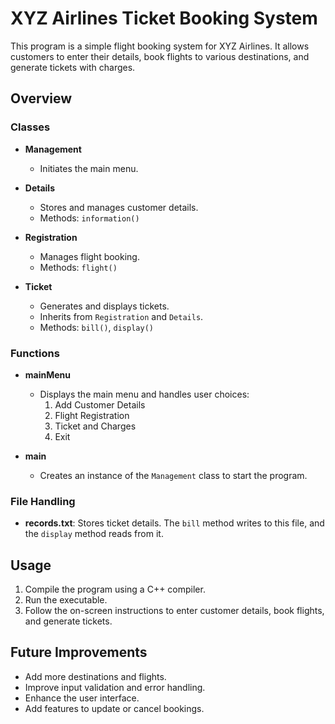 # XYZ Airlines Ticket Booking System

This program is a simple flight booking system for XYZ Airlines. It allows customers to enter their details, book flights to various destinations, and generate tickets with charges.

## Overview

### Classes

- **Management**
  - Initiates the main menu.
  
- **Details**
  - Stores and manages customer details.
  - Methods: `information()`
  
- **Registration**
  - Manages flight booking.
  - Methods: `flight()`
  
- **Ticket**
  - Generates and displays tickets.
  - Inherits from `Registration` and `Details`.
  - Methods: `bill()`, `display()`

### Functions

- **mainMenu**
  - Displays the main menu and handles user choices:
    1. Add Customer Details
    2. Flight Registration
    3. Ticket and Charges
    4. Exit

- **main**
  - Creates an instance of the `Management` class to start the program.

### File Handling

- **records.txt**: Stores ticket details. The `bill` method writes to this file, and the `display` method reads from it.

## Usage

1. Compile the program using a C++ compiler.
2. Run the executable.
3. Follow the on-screen instructions to enter customer details, book flights, and generate tickets.

## Future Improvements

- Add more destinations and flights.
- Improve input validation and error handling.
- Enhance the user interface.
- Add features to update or cancel bookings.
